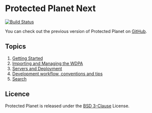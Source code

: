 # Protected Planet Next

[![Build Status](https://travis-ci.org/unepwcmc/ProtectedPlanet.svg)](https://travis-ci.org/unepwcmc/ProtectedPlanet)

You can check out the previous version of Protected Planet on
[GitHub](https://github.com/unepwcmc/ppe).

## Topics

1. [Getting Started](docs/installation.md)
2. [Importing and Managing the WDPA](docs/wdpa.md)
3. [Servers and Deployment](docs/servers.md)
4. [Development workflow, conventions and tips](docs/workflow.md)
5. [Search](docs/search.md)

## Licence

Protected Planet is released under the [BSD
3-Clause](http://opensource.org/licenses/BSD-3-Clause) License.

